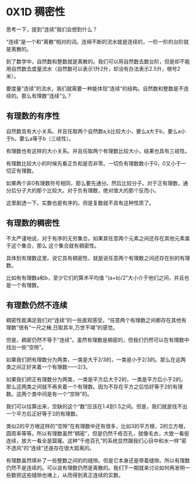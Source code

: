 # 0X1D 稠密性

思考一下，提到“连续”我们会想到什么？

“连续”是一个和“离散”相对的词。连绵不断的流水就是连续的，一阶一阶的台阶就是离散的。

到了数学中，自然数和整数就是离散的。我们可以用自然数去数台阶，但是却不能用自然数去度量流水（自然数可以表示1升2升，却没有办法表示2.5升，根号2米）。

要度量“连续”的流水，我们就需要一种能体现“连续”的结构。自然数和整数是不连续的。那么有理数“连续”么？

## 有理数的有序性

自然数具有大小关系。并且任取两个自然数a,b比较大小，要么a大于b，要么a小于b，要么a等于b（三岐性）。

有理数也有这样的大小关系。并且任取两个有理数比较大小，结果也具有三岐性。

有理数比较大小的时候先看正负和是否非零。一切负有理数数小于0，0又小于一切正有理数。

如果两个非0有理数符号相同，那么要先通分。然后比较分子。对于正有理数，通分后分子大的那个比较大。对于负有理数，绝对值大的那个反而小。

这里剧透一下。实数也是有序的。但是复数就不具有这种性质了。

## 有理数的稠密性

不太严谨地说，对于有序的无穷集合。如果其任意两个元素之间还存在其他元素属于这个集合，那么 这个集合就有稠密性。

具体到有理数这里。说它具有稠密性，就是说任意两个有理数之间还存在别的有理数。

比如有有理数a和b，至少它们的算术平均值 “(a+b)/2”大小介于他们之间，并且也是一个有理数。

## 有理数仍然不连续

稠密性能满足我们对“连续”的一些直观感受。“任意两个有理数之间都存在其他有理数”很有“一尺之棰,日取其半,万世不竭”的感觉。

但是，稠密仍然不等于“连续”。虽然有理数是稠密的，但我们仍然可以在有理数中找出一些“空隙”。

如果我们把有理数分为两类，一类是大于2/3的，一类是小于2/3的。那么在这两类之间正好夹着一个有理数——2/3。

如果我们把正有理数分为两类，一类是平方后大于2的，一类是平方后小于2的。那么这两类之间就不再夹着一个有理数。因为不存在平方之后恰好等于2的有理数。这两个类中间是有一个“空隙”的。

我们可以估算出来，空缺的这个“数”应该在1.4到1.5之间。但是，我们就是找不出一个平方后正好等于2的有理数。

类似2的平方根这样的“空隙”在有理数中还有很多，比如3的平方根，2的立方根，圆周率等等。所以有理数虽然“稠密”，但是仍然千疮百孔，就像毛衣，大致一看挺连续，放大一看全是窟窿。这种“千疮百孔”的系统显然跟我们心目中和水一样“密不透风”的“连续”还是存在很大距离的。

有理数虽然填补了一些整数之间的的缝隙。但是它本身还是带着缝隙。所以有理数仍然不是连续的。可以说有理数仍然是离散的。我们下一期就来讨论如何再发明一些数把这些缝隙也堵上，从而得到真正连续的实数。
